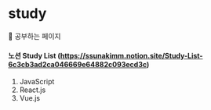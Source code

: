 # study

📌 공부하는 페이지<br>
#### 노션 Study List (https://ssunakimm.notion.site/Study-List-6c3cb3ad2ca046669e64882c093ecd3c)
1. JavaScript
2. React.js
3. Vue.js
